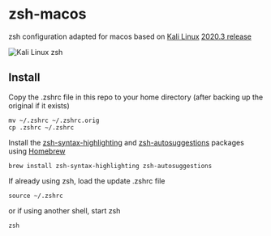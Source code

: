 # zsh-macos
zsh configuration adapted for macos based on [Kali Linux](https://kali.org) [2020.3 release](https://www.kali.org/news/kali-2020-3-release/)

![Kali Linux zsh](https://www.kali.org/wp-content/uploads/2020/08/release-2020.3-zsh.png)

## Install

Copy the .zshrc file in this repo to your home directory (after backing up the original if it exists)

```
mv ~/.zshrc ~/.zshrc.orig
cp .zshrc ~/.zshrc
```

Install the [zsh-syntax-highlighting](https://github.com/zsh-users/zsh-syntax-highlighting) and [zsh-autosuggestions](https://github.com/zsh-users/zsh-autosuggestions) packages using [Homebrew](https://brew.sh/)

```
brew install zsh-syntax-highlighting zsh-autosuggestions
```

If already using zsh, load the update .zshrc file

```
source ~/.zshrc
```

or if using another shell, start zsh

```
zsh
```
